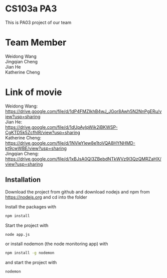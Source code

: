 # CS103a PA3

This is PA03 project of our team

# Team Member
Weidong Wang<br/>Jingqian Cheng<br/>Jian He<br/>Katherine Cheng

# Link of movie
Weidong Wang:<br/>
https://drive.google.com/file/d/1dP4FMZIkhB4wJ_JGor8Awh5N2NnPgERu/view?usp=sharing <br/>
Jian He: <br/>
https://drive.google.com/file/d/1dUpAyIpWik2iBKWSP-CgKTD5k5ZcfhIR/view?usp=sharing <br/>
Katherine Cheng: <br/>
https://drive.google.com/file/d/1NVleYlew8e1toVQA8HYNHMD-kt9cwWBE/view?usp=sharing <br/>
Jingqian Cheng: <br/>
https://drive.google.com/file/d/1xBJsA0Ql3ZBebdNTkWVz9l3QzQMRZaHX/view?usp=sharing

## Installation
Download the project from github and download nodejs and npm from https://nodejs.org
and cd into the folder

Install the packages with
``` bash
npm install
```
Start the project with
``` bash
node app.js
```
or install nodemon (the node monitoring app) with
``` bash
npm install -g nodemon
```
and start the project with
``` bash
nodemon
```
